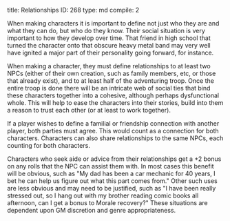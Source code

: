 title:          Relationships
ID:             268
type:           md
compile:        2


When making characters it is important to define not just who they are and what they can do, but who do they know. Their social situation is very important to how they develop over time. That friend in high school that turned the character onto that obscure heavy metal band may very well have ignited a major part of their personality going forward, for instance.

When making a character, they must define relationships to at least two NPCs (either of their own creation, such as family members, etc, or those that already exist), and to at least half of the adventuring troop. Once the entire troop is done there will be an intricate web of social ties that bind these characters together into a cohesive, although perhaps dysfunctional whole. This will help to ease the characters into their stories, build into them a reason to trust each other (or at least to work together).

If a player wishes to define a familial or friendship connection with another player, both parties must agree. This would count as a connection for both characters. Characters can also share relationships to the same NPCs, each counting for both characters.

Characters who seek aide or advice from their relationships get a +2 bonus on any rolls that the NPC can assist them with. In most cases this benefit will be obvious, such as "My dad has been a car mechanic for 40 years, I bet he can help us figure out what this part comes from." Other such uses are less obvious and may need to be justified, such as "I have been really stressed out, so I hang out with my brother reading comic books all afternoon, can I get a bonus to Morale recovery?" These situations are dependent upon GM discretion and genre appropriateness.
